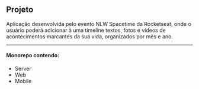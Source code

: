## Projeto

Aplicação desenvolvida pelo evento NLW Spacetime da Rocketseat, onde o usuário poderá adicionar à uma timeline textos, fotos e vídeos de acontecimentos marcantes da sua vida, organizados por mês e ano.

---

#### Monorepo contendo:

- Server
- Web
- Mobile